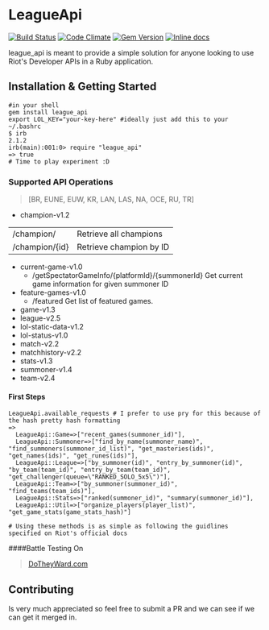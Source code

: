 # LeagueApi

[![Build Status](https://travis-ci.org/DanBradbury/LeagueApi.svg?branch=master)](https://travis-ci.org/DanBradbury/LeagueApi)  [![Code Climate](https://codeclimate.com/github/DanBradbury/LeagueApi.png)](https://codeclimate.com/github/DanBradbury/LeagueApi) [![Gem Version](https://badge.fury.io/rb/league_api.svg)](http://badge.fury.io/rb/league_api) [![Inline docs](http://inch-ci.org/github/DanBradbury/LeagueApi.png?branch=master)](http://inch-ci.org/github/DanBradbury/LeagueApi)

league_api is meant to provide a simple solution for anyone looking to use Riot's Developer APIs in a Ruby application.

## Installation & Getting Started

    #in your shell
    gem install league_api
    export LOL_KEY="your-key-here" #ideally just add this to your ~/.bashrc
    $ irb                                                                                                                                                                                                        2.1.2
    irb(main):001:0> require "league_api"
    => true
    # Time to play experiment :D

### Supported API Operations
> [BR, EUNE, EUW, KR, LAN, LAS, NA, OCE, RU, TR]

* champion-v1.2

|             |             |
|-------------|-------------|
| /champion/ | Retrieve all champions |
| /champion/{id} | Retrieve champion by ID |

* current-game-v1.0
  * /getSpectatorGameInfo/{platformId}/{summonerId}   Get current game information for given summoner ID
* feature-games-v1.0
  * /featured                                         Get list of featured games.
* game-v1.3
* league-v2.5
* lol-static-data-v1.2
* lol-status-v1.0
* match-v2.2
* matchhistory-v2.2
* stats-v1.3
* summoner-v1.4
* team-v2.4

#### First Steps
    LeagueApi.available_requests # I prefer to use pry for this because of the hash pretty hash formatting
    =>
      LeagueApi::Game=>["recent_games(summoner_id)"],
      LeagueApi::Summoner=>["find_by_name(summoner_name)", "find_summoners(summoner_id_list)", "get_masteries(ids)", "get_names(ids)", "get_runes(ids)"],
      LeagueApi::League=>["by_summoner(id)", "entry_by_summoner(id)", "by_team(team_id)", "entry_by_team(team_id)", "get_challenger(queue=\"RANKED_SOLO_5x5\")"],
      LeagueApi::Team=>["by_summoner(summoner_id)", "find_teams(team_ids)"],
      LeagueApi::Stats=>["ranked(summoner_id)", "summary(summoner_id)"],
      LeagueApi::Util=>["organize_players(player_list)", "get_game_stats(game_stats_hash)"]

    # Using these methods is as simple as following the guidlines specified on Riot's official docs

####Battle Testing On

> [DoTheyWard.com](www.dotheyward.com)

## Contributing

Is very much appreciated so feel free to submit a PR and we can see if we can get it merged in.

